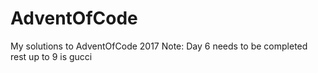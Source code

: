 # AdventOfCode
My solutions to AdventOfCode 2017
Note:
  Day 6 needs to be completed
 rest up to 9 is gucci
